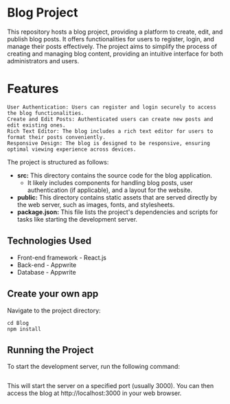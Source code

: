 # Blog Project 
This repository hosts a blog project, providing a platform to create, edit, and publish blog posts. It offers functionalities for users to register, login, and manage their posts effectively. The project aims to simplify the process of creating and managing blog content, providing an intuitive interface for both administrators and users.

# Features 
    User Authentication: Users can register and login securely to access the blog functionalities.
    Create and Edit Posts: Authenticated users can create new posts and edit existing ones.
    Rich Text Editor: The blog includes a rich text editor for users to format their posts conveniently.
    Responsive Design: The blog is designed to be responsive, ensuring optimal viewing experience across devices.

The project is structured as follows:

* **src:** This directory contains the source code for the blog application. 
    * It likely includes components for handling blog posts, user authentication (if applicable), and a layout for the website.
* **public:** This directory contains static assets that are served directly by the web server, such as images, fonts, and stylesheets.
* **package.json:** This file lists the project's dependencies and scripts for tasks like starting the development server.

## Technologies Used

* Front-end framework - React.js
* Back-end - Appwrite
* Database - Appwrite

## Create your own app

Navigate to the project directory:

```
cd Blog
npm install
```
## Running the Project

To start the development server, run the following command:

```npm start
```

This will start the server on a specified port (usually 3000). You can then access the blog at http://localhost:3000 in your web browser.